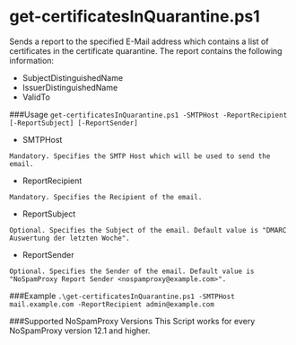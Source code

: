 # get-certificatesInQuarantine.ps1
Sends a report to the specified E-Mail address which contains a list of certificates in the certificate quarantine. The report contains the following information:
 - SubjectDistinguishedName
 - IssuerDistinguishedName
 - ValidTo


###Usage
`get-certificatesInQuarantine.ps1 -SMTPHost -ReportRecipient [-ReportSubject] [-ReportSender]`

- SMTPHost
```
Mandatory. Specifies the SMTP Host which will be used to send the email.
```
- ReportRecipient
```
Mandatory. Specifies the Recipient of the email.
```
- ReportSubject
```
Optional. Specifies the Subject of the email. Default value is "DMARC Auswertung der letzten Woche".
```
- ReportSender
```
Optional. Specifies the Sender of the email. Default value is "NoSpamProxy Report Sender <nospamproxy@example.com>".
```

###Example
`.\get-certificatesInQuarantine.ps1 -SMTPHost mail.example.com -ReportRecipient admin@example.com`

###Supported NoSpamProxy Versions
This Script works for every NoSpamProxy version 12.1 and higher.

